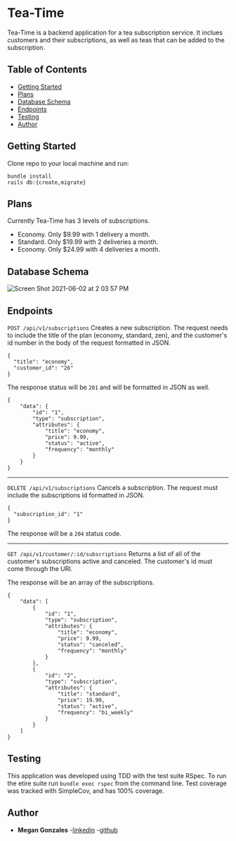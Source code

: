 # Tea-Time

Tea-Time is a backend application for a tea subscription service. It inclues customers and their subscriptions, as well as teas that can be added to the subscription.

## Table of Contents

- [Getting Started](#getting-started)
- [Plans](#Plans)
- [Database Schema](#database-schema)
- [Endpoints](#endpoints)
- [Testing](#testing)
- [Author](#author)

## Getting Started

Clone repo to your local machine and run:
```
bundle install
rails db:{create,migrate}
```
## Plans

Currently Tea-Time has 3 levels of subscriptions.
  * Economy. Only $9.99 with 1 delivery a month.
  * Standard. Only $19.99 with 2 deliveries a month.
  * Economy. Only $24.99 with 4 deliveries a month.

## Database Schema

![Screen Shot 2021-06-02 at 2 03 57 PM](https://user-images.githubusercontent.com/62969459/120664075-dd552900-c447-11eb-85d6-0c30e45f8810.png)

## Endpoints
`POST /api/v1/subscriptions`
Creates a new subscription. The request needs to include the title of the plan (economy, standard, zen), and the customer's id number in the body of the request formatted in JSON.
```
{
  "title": "economy",
  "customer_id": "26"
}
```

The response status will be `201`  and will be formatted in JSON as well.
```
{
    "data": {
        "id": "1",
        "type": "subscription",
        "attributes": {
            "title": "economy",
            "price": 9.99,
            "status": "active",
            "frequency": "monthly"
        }
    }
}
```
---
`DELETE /api/v1/subscriptions`
Cancels a subscription. The request must include the subscriptions id formatted in JSON.
```
{
  "subscription_id": "1"
}
```
The response will be a `204` status code.

---
`GET /api/v1/customer/:id/subscriptions`
Returns a list of all of the customer's subscriptions active and canceled. The customer's id must come through the URI.

The response will be an array of the subscriptions.
```
{
    "data": [
        {
            "id": "1",
            "type": "subscription",
            "attributes": {
                "title": "economy",
                "price": 9.99,
                "status": "canceled",
                "frequency": "monthly"
            }
        },
        {
            "id": "2",
            "type": "subscription",
            "attributes": {
                "title": "standard",
                "price": 19.99,
                "status": "active",
                "frequency": "bi_weekly"
            }
        }
    ]
}
```

## Testing

This application was developed using TDD with the test suite RSpec. To run the etire suite run `bundle exec rspec` from the command line. Test coverage was tracked with SimpleCov, and has 100% coverage.

## Author

* **Megan Gonzales** 
-[linkedin](https://www.linkedin.com/in/megan-e-gonzales/) 
-[github](https://github.com/MGonzales26)
